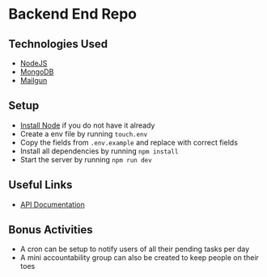 # Backend End Repo

## Technologies Used

- [NodeJS](https://nodejs.org/en/)
- [MongoDB](https://www.mongodb.com/)
- [Mailgun](https://www.mailgun.com/)

## Setup

- [Install Node](https://nodejs.org/en/download/) if you do not have it already
- Create a env file by running `touch.env`
- Copy the fields from `.env.example` and replace with correct fields
- Install all dependencies by running `npm install`
- Start the server by running `npm run dev`

## Useful Links

- [API Documentation](https://documenter.getpostman.com/view/4530919/2s9YeK5qXB)

## Bonus Activities

- A cron can be setup to notify users of all their pending tasks per day
- A mini accountability group can also be created to keep people on their toes

